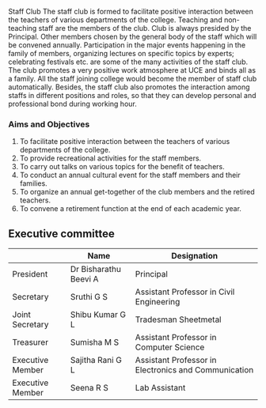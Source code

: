 Staff Club
The staff club is formed to facilitate positive interaction between the teachers of various departments of the college. Teaching and non-teaching staff are the members of the club. Club is always presided by the Principal. Other members chosen by the general body of the staff which will be convened annually. Participation in the major events happening in the family of members, organizing lectures on specific topics by experts; celebrating festivals etc. are some of the many activities of the staff club. The club promotes a very positive work atmosphere at UCE and binds all as a family. All the staff joining college would become the member of staff club automatically. Besides, the staff club also promotes the interaction among staffs in different positions and roles, so that they can develop personal and professional bond during working hour.

### Aims and Objectives

1. To facilitate positive interaction between the teachers of various departments of the college.  
2. To provide recreational activities for the staff members.  
3. To carry out talks on various topics for the benefit of teachers.  
4. To conduct an annual cultural event for the staff members and their families.  
5. To organize an annual get-together of the club members and the retired teachers.  
6. To convene a retirement function at the end of each academic year.  

## Executive committee

|     |  Name  | Designation    |
| --- | --- | --- |
| President | Dr Bisharathu Beevi A | Principal |
| Secretary | Sruthi G S | Assistant Professor in Civil Engineering |
| Joint Secretary | Shibu Kumar G L | Tradesman Sheetmetal |
| Treasurer | Sumisha M S | Assistant Professor in Computer Science |
| Executive Member | Sajitha Rani G L | Assistant Professor in Electronics and Communication |
| Executive Member | Seena R S | Lab Assistant |